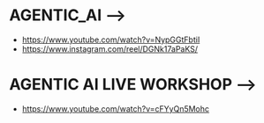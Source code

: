 # AGENTIC_AI --> 
- https://www.youtube.com/watch?v=NypGGtFbtiI
- https://www.instagram.com/reel/DGNk17aPaKS/

# AGENTIC AI LIVE WORKSHOP -->
- https://www.youtube.com/watch?v=cFYyQn5Mohc

